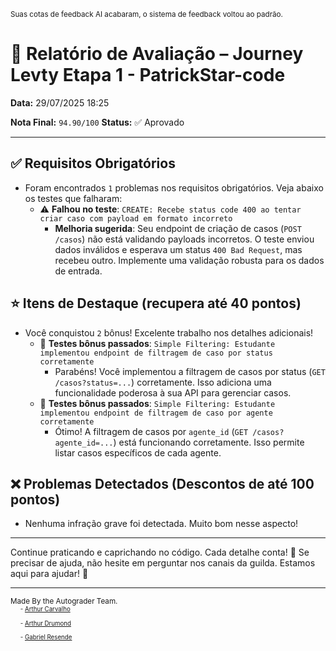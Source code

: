 <sup>Suas cotas de feedback AI acabaram, o sistema de feedback voltou ao padrão.</sup>

# 🧪 Relatório de Avaliação – Journey Levty Etapa 1 - PatrickStar-code

**Data:** 29/07/2025 18:25

**Nota Final:** `94.90/100`
**Status:** ✅ Aprovado

---
## ✅ Requisitos Obrigatórios
- Foram encontrados `1` problemas nos requisitos obrigatórios. Veja abaixo os testes que falharam:
  - ⚠️ **Falhou no teste**: `CREATE: Recebe status code 400 ao tentar criar caso com payload em formato incorreto`
    - **Melhoria sugerida**: Seu endpoint de criação de casos (`POST /casos`) não está validando payloads incorretos. O teste enviou dados inválidos e esperava um status `400 Bad Request`, mas recebeu outro. Implemente uma validação robusta para os dados de entrada.

## ⭐ Itens de Destaque (recupera até 40 pontos)
- Você conquistou `2` bônus! Excelente trabalho nos detalhes adicionais!
  - 🌟 **Testes bônus passados**: `Simple Filtering: Estudante implementou endpoint de filtragem de caso por status corretamente`
    - Parabéns! Você implementou a filtragem de casos por status (`GET /casos?status=...`) corretamente. Isso adiciona uma funcionalidade poderosa à sua API para gerenciar casos.
  - 🌟 **Testes bônus passados**: `Simple Filtering: Estudante implementou endpoint de filtragem de caso por agente corretamente`
    - Ótimo! A filtragem de casos por `agente_id` (`GET /casos?agente_id=...`) está funcionando corretamente. Isso permite listar casos específicos de cada agente.

## ❌ Problemas Detectados (Descontos de até 100 pontos)
- Nenhuma infração grave foi detectada. Muito bom nesse aspecto!

---
Continue praticando e caprichando no código. Cada detalhe conta! 💪
Se precisar de ajuda, não hesite em perguntar nos canais da guilda. Estamos aqui para ajudar! 🤝

---
<sup>Made By the Autograder Team.</sup><br>&nbsp;&nbsp;&nbsp;&nbsp;<sup><sup>- [Arthur Carvalho](https://github.com/ArthurCRodrigues)</sup></sup><br>&nbsp;&nbsp;&nbsp;&nbsp;<sup><sup>- [Arthur Drumond](https://github.com/drumondpucminas)</sup></sup><br>&nbsp;&nbsp;&nbsp;&nbsp;<sup><sup>- [Gabriel Resende](https://github.com/gnvr29)</sup></sup>